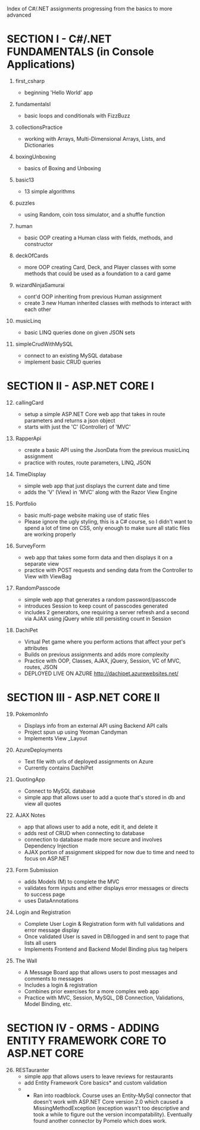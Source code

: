 Index of C#/.NET assignments progressing from the basics to more advanced

SECTION I - C#/.NET FUNDAMENTALS  (in Console Applications)
===========================================================

  1. first_csharp
  		- beginning 'Hello World' app

  2. fundamentalsI
  		- basic loops and conditionals with FizzBuzz

  3. collectionsPractice
  		- working with Arrays, Multi-Dimensional Arrays, Lists, and Dictionaries

  4. boxingUnboxing
  		- basics of Boxing and Unboxing

  5. basic13
  		- 13 simple algorithms

  6. puzzles
  		- using Random, coin toss simulator, and a shuffle function

  7. human
  		- basic OOP creating a Human class with fields, methods, and constructor

  8. deckOfCards
  		- more OOP creating Card, Deck, and Player classes with some methods that could be 		used as a foundation to a card game

  9. wizardNinjaSamurai
  		- cont'd OOP inheriting from previous Human assignment
  		- create 3 new Human inherited classes with methods to interact with each other

 10. musicLinq
      - basic LINQ queries done on given JSON sets

 11. simpleCrudWithMySQL
      - connect to an existing MySQL database
      - implement basic CRUD queries


 SECTION II - ASP.NET CORE I
 ==================================================================

 12. callingCard
      - setup a simple ASP.NET Core web app that takes in route parameters and returns a json object
      - starts with just the 'C' (Controller) of 'MVC'

 13. RapperApi
      - create a basic API using the JsonData from the previous musicLinq assignment
      - practice with routes, route parameters, LINQ, JSON

 14. TimeDisplay
      - simple web app that just displays the current date and time
      - adds the 'V' (View) in 'MVC' along with the Razor View Engine

 15. Portfolio
      - basic multi-page website making use of static files
      - Please ignore the ugly styling, this is a C# course, so I didn't want to spend a lot of time on CSS, only enough to make sure all static files are working properly

 16. SurveyForm
      - web app that takes some form data and then displays it on a separate view
      - practice with POST requests and sending data from the Controller to View with ViewBag

 17. RandomPasscode
      - simple web app that generates a random password/passcode
      - introduces Session to keep count of passcodes generated
      - includes 2 generators, one requiring a server refresh and a second via AJAX using jQuery while still persisting count in Session

 18. DachiPet
      - Virtual Pet game where you perform actions that affect your pet's attributes
      - Builds on previous assignments and adds more complexity
      - Practice with OOP, Classes, AJAX, jQuery, Session, VC of MVC, routes, JSON
      - DEPLOYED LIVE ON AZURE   http://dachipet.azurewebsites.net/


 SECTION III - ASP.NET CORE II
 ==================================================================

 19. PokemonInfo
      - Displays info from an external API using Backend API calls
      - Project spun up using Yeoman Candyman
      - Implements View _Layout

 20. AzureDeployments
      - Text file with urls of deployed assignments on Azure
      - Currently contains DachiPet

 21. QuotingApp
      - Connect to MySQL database
      - simple app that allows user to add a quote that's stored in db and view all quotes

 22. AJAX Notes
      - app that allows user to add a note, edit it, and delete it
      - adds rest of CRUD when connecting to database
      - connection to database made more secure and involves Dependency Injection
      - AJAX portion of assignment skipped for now due to time and need to focus on ASP.NET

 23. Form Submission
      - adds Models (M) to complete the MVC
      - validates form inputs and either displays error messages or directs to success page
      - uses DataAnnotations

 24. Login and Registration
      - Complete User Login & Registration form with full validations and error message display
      - Once validated User is saved in DB/logged in and sent to page that lists all users
      - Implements Frontend and Backend Model Binding plus tag helpers

 25. The Wall
      - A Message Board app that allows users to post messages and comments to messages
      - Includes a login & registration
      - Combines prior exercises for a more complex web app
      - Practice with MVC, Session, MySQL, DB Connection, Validations, Model Binding, etc.


SECTION IV - ORMS - ADDING ENTITY FRAMEWORK CORE TO ASP.NET CORE
=============================================================================

 26. RESTauranter
      - simple app that allows users to leave reviews for restaurants
      - add Entity Framework Core basics* and custom validation
      - * Ran into roadblock. Course uses an Entity-MySql connector that doesn't work with ASP.NET Core version 2.0 which caused a MissingMethodException (exception wasn't too descriptive and took a while to figure out the version incompatability).  Eventually found another connector by Pomelo which does work.


